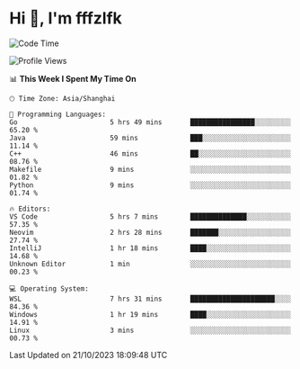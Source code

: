 # Hi 👋, I'm fffzlfk

<!--START_SECTION:waka-->
![Code Time](http://img.shields.io/badge/Code%20Time-524%20hrs%202%20mins-blue)

![Profile Views](http://img.shields.io/badge/Profile%20Views-0-blue)

📊 **This Week I Spent My Time On** 

```text
🕑︎ Time Zone: Asia/Shanghai

💬 Programming Languages: 
Go                       5 hrs 49 mins       ████████████████░░░░░░░░░   65.20 % 
Java                     59 mins             ███░░░░░░░░░░░░░░░░░░░░░░   11.14 % 
C++                      46 mins             ██░░░░░░░░░░░░░░░░░░░░░░░   08.76 % 
Makefile                 9 mins              ░░░░░░░░░░░░░░░░░░░░░░░░░   01.82 % 
Python                   9 mins              ░░░░░░░░░░░░░░░░░░░░░░░░░   01.74 % 

🔥 Editors: 
VS Code                  5 hrs 7 mins        ██████████████░░░░░░░░░░░   57.35 % 
Neovim                   2 hrs 28 mins       ███████░░░░░░░░░░░░░░░░░░   27.74 % 
IntelliJ                 1 hr 18 mins        ████░░░░░░░░░░░░░░░░░░░░░   14.68 % 
Unknown Editor           1 min               ░░░░░░░░░░░░░░░░░░░░░░░░░   00.23 % 

💻 Operating System: 
WSL                      7 hrs 31 mins       █████████████████████░░░░   84.36 % 
Windows                  1 hr 19 mins        ████░░░░░░░░░░░░░░░░░░░░░   14.91 % 
Linux                    3 mins              ░░░░░░░░░░░░░░░░░░░░░░░░░   00.73 % 
```


 Last Updated on 21/10/2023 18:09:48 UTC
<!--END_SECTION:waka-->
